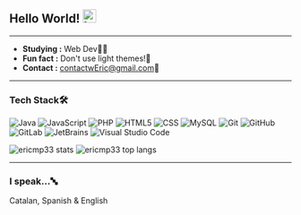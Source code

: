 ## Hello World! <img alt="hello gif" src="https://raw.githubusercontent.com/iampavangandhi/iampavangandhi/master/gifs/Hi.gif" width="24px">

--------------------------------------------------------------------

-  **Studying :** Web Dev👨‍💻
-  **Fun fact :** Don't use light themes!🤢
-  **Contact :** contactwEric@gmail.com📮

--------------------------------------------------------------------

### Tech Stack🛠

![Java](https://img.shields.io/badge/-Java-333333?style=flat&logo=Java&logoColor=EA891C)
![JavaScript](https://img.shields.io/badge/-JavaScript-333333?style=flat&logo=javascript)
![PHP](https://img.shields.io/badge/-PHP-333333?style=flat&logo=php)
![HTML5](https://img.shields.io/badge/-HTML5-333333?style=flat&logo=HTML5)
![CSS](https://img.shields.io/badge/-CSS-333333?style=flat&logo=CSS3&logoColor=1572B6)
![MySQL](https://img.shields.io/badge/-MySQL-333333?style=flat&logo=mysql)
![Git](https://img.shields.io/badge/-Git-333333?style=flat&logo=git)
![GitHub](https://img.shields.io/badge/-GitHub-333333?style=flat&logo=github)
![GitLab](https://img.shields.io/badge/-GitLab-333333?style=flat&logo=gitlab)
![JetBrains](https://img.shields.io/badge/-JetBrains-333333?style=flat&logo=jetbrains)
![Visual Studio Code](https://img.shields.io/badge/-Visual%20Studio%20Code-333333?style=flat&logo=visual-studio-code&logoColor=007ACC)

<img alt="ericmp33 stats" src="https://github-readme-stats.vercel.app/api?username=ericmp33&show_icons=true&theme=nord"/>
    <img alt="ericmp33 top langs" src="https://github-readme-stats.vercel.app/api/top-langs/?username=ericmp33&layout=compact&theme=nord"/>

--------------------------------------------------------------------

### I speak...🔤

Catalan, Spanish & English
